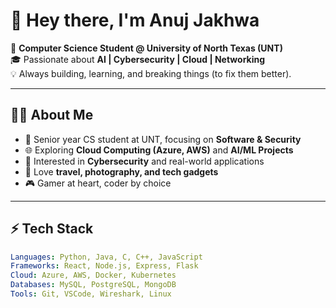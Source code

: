 # 👋 Hey there, I'm Anuj Jakhwa

🚀 **Computer Science Student @ University of North Texas (UNT)**  
🎓 Passionate about **AI | Cybersecurity | Cloud | Networking**  
💡 Always building, learning, and breaking things (to fix them better).  

---

## 🧑‍💻 About Me
- 🎯 Senior year CS student at UNT, focusing on **Software & Security**
- 🌐 Exploring **Cloud Computing (Azure, AWS)** and **AI/ML Projects**
- 🔐 Interested in **Cybersecurity** and real-world applications
- 📸 Love **travel, photography, and tech gadgets**
- 🎮 Gamer at heart, coder by choice  

---

## ⚡ Tech Stack
```yaml
Languages: Python, Java, C, C++, JavaScript  
Frameworks: React, Node.js, Express, Flask  
Cloud: Azure, AWS, Docker, Kubernetes  
Databases: MySQL, PostgreSQL, MongoDB  
Tools: Git, VSCode, Wireshark, Linux

